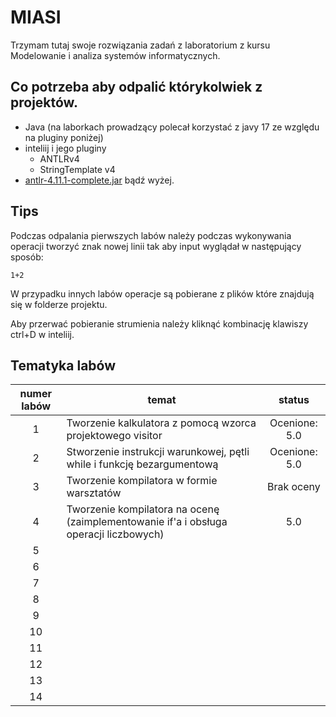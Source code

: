 # MIASI

Trzymam tutaj swoje rozwiązania zadań z laboratorium z kursu  Modelowanie i analiza systemów informatycznych. 

## Co potrzeba aby odpalić którykolwiek z projektów.
- Java (na laborkach prowadzący polecał korzystać z javy 17 ze względu na pluginy poniżej)
- inteliij i jego pluginy
  - ANTLRv4
  - StringTemplate v4
- [antlr-4.11.1-complete.jar](https://github.com/antlr/website-antlr4/tree/gh-pages/download) bądź wyżej.
## Tips 
Podczas odpalania pierwszych labów należy podczas wykonywania operacji tworzyć znak nowej linii tak aby input wyglądał w następujący sposób:
```
1+2

```
W przypadku innych labów operacje są pobierane z plików które znajdują się w folderze projektu.

Aby przerwać pobieranie strumienia należy kliknąć kombinację klawiszy ctrl+D w inteliij. 

## Tematyka labów

| numer labów | temat|status |
|:-:|---|:-:|
| 1 | Tworzenie kalkulatora z pomocą wzorca projektowego visitor| Ocenione: 5.0 |
| 2 | Stworzenie instrukcji warunkowej, pętli while i funkcję bezargumentową | Ocenione: 5.0 | 
| 3| Tworzenie kompilatora w formie warsztatów| Brak oceny |
|4| Tworzenie kompilatora na ocenę (zaimplementowanie if'a i obsługa operacji liczbowych) | 5.0 |
|5|||
|6|||
|7|||
|8|||
|9|||
|10|||
|11|||
|12|||
|13|||
|14|||
